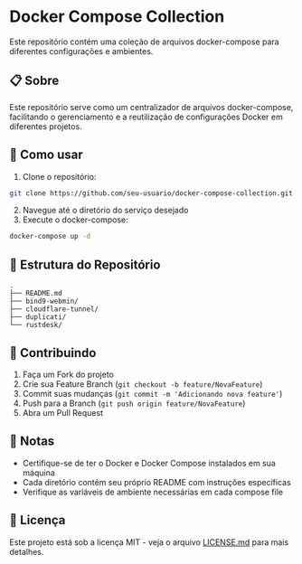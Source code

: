# Docker Compose Collection

Este repositório contém uma coleção de arquivos docker-compose para diferentes configurações e ambientes.

## 📋 Sobre

Este repositório serve como um centralizador de arquivos docker-compose, facilitando o gerenciamento e a reutilização de configurações Docker em diferentes projetos.

## 🚀 Como usar

1. Clone o repositório:
```bash
git clone https://github.com/seu-usuario/docker-compose-collection.git
```

2. Navegue até o diretório do serviço desejado
3. Execute o docker-compose:
```bash
docker-compose up -d
```

## 📁 Estrutura do Repositório

```
.
├── README.md
├── bind9-webmin/
├── cloudflare-tunnel/
├── duplicati/
└── rustdesk/
```

## 🤝 Contribuindo

1. Faça um Fork do projeto
2. Crie sua Feature Branch (`git checkout -b feature/NovaFeature`)
3. Commit suas mudanças (`git commit -m 'Adicionando nova feature'`)
4. Push para a Branch (`git push origin feature/NovaFeature`)
5. Abra um Pull Request

## 📝 Notas

- Certifique-se de ter o Docker e Docker Compose instalados em sua máquina
- Cada diretório contém seu próprio README com instruções específicas
- Verifique as variáveis de ambiente necessárias em cada compose file

## 📜 Licença

Este projeto está sob a licença MIT - veja o arquivo [LICENSE.md](LICENSE.md) para mais detalhes.
```